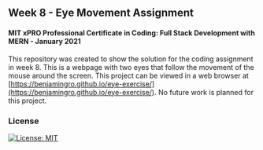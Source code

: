 ## Week 8 - Eye Movement Assignment
#### MIT xPRO Professional Certificate in Coding: Full Stack Development with MERN - January 2021

This repository was created to show the solution for the coding assignment in week 8. This is a webpage with two eyes that follow the movement of the mouse around the screen. This project can be viewed in a web browser at  [https://benjamingro.github.io/eye-exercise/](https://benjamingro.github.io/eye-exercise/). No future work is planned for this project. 

### License
[![License: MIT](https://img.shields.io/badge/License-MIT-yellow.svg)](./LICENSE)








